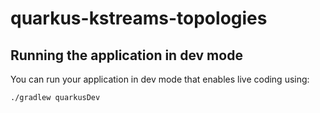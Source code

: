 # quarkus-kstreams-topologies

## Running the application in dev mode

You can run your application in dev mode that enables live coding using:

```shell script
./gradlew quarkusDev
```
